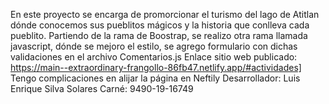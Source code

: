 En este proyecto se encarga de promorcionar el turismo del lago de Atitlan dónde conocemos sus pueblitos mágicos y la historia que conlleva cada pueblito.
Partiendo de la rama de Boostrap, se realizo otra rama llamada javascript, dónde se mejoro el estilo, se agrego formulario con dichas validaciones en el archivo Comentarios.js
Enlace sitio web publicado: https://main--extraordinary-frangollo-86fb47.netlify.app/#actividades]
Tengo complicaciones en alijar la página en Neftily
Desarrollador: Luis Enrique Silva Solares
Carné: 9490-19-16749
